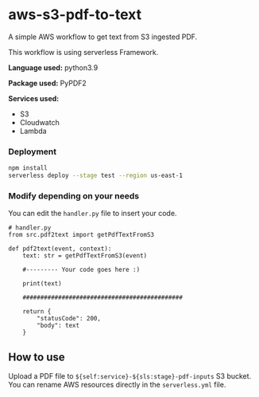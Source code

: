 # aws-s3-pdf-to-text
A simple AWS workflow to get text from S3 ingested PDF.

This workflow is using serverless Framework.

**Language used:** python3.9

**Package used:** PyPDF2


**Services used:**
 - S3
 - Cloudwatch
 - Lambda

### Deployment
```sh
npm install
serverless deploy --stage test --region us-east-1
```

### Modify depending on your needs
You can edit the `handler.py` file to insert your code.
```python3
# handler.py
from src.pdf2text import getPdfTextFromS3

def pdf2text(event, context):
    text: str = getPdfTextFromS3(event)

    #--------- Your code goes here :)

    print(text)

    #############################################

    return {
        "statusCode": 200,
        "body": text
    }
```

## How to use
Upload a PDF file to `${self:service}-${sls:stage}-pdf-inputs` S3 bucket.
You can rename AWS resources directly in the `serverless.yml` file.
